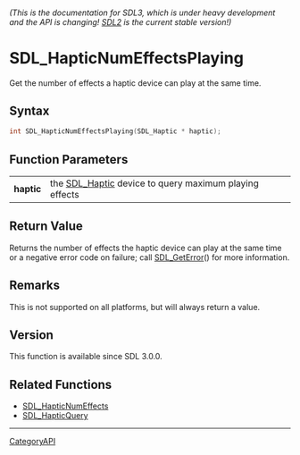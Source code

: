 ###### (This is the documentation for SDL3, which is under heavy development and the API is changing! [SDL2](https://wiki.libsdl.org/SDL2/) is the current stable version!)
# SDL_HapticNumEffectsPlaying

Get the number of effects a haptic device can play at the same time.

## Syntax

```c
int SDL_HapticNumEffectsPlaying(SDL_Haptic * haptic);

```

## Function Parameters

|                |                                                                      |
| -------------- | -------------------------------------------------------------------- |
| **haptic**     | the [SDL_Haptic](SDL_Haptic) device to query maximum playing effects |

## Return Value

Returns the number of effects the haptic device can play at the same time
or a negative error code on failure; call [SDL_GetError](SDL_GetError)()
for more information.

## Remarks

This is not supported on all platforms, but will always return a value.

## Version

This function is available since SDL 3.0.0.

## Related Functions

* [SDL_HapticNumEffects](SDL_HapticNumEffects)
* [SDL_HapticQuery](SDL_HapticQuery)

----
[CategoryAPI](CategoryAPI)

